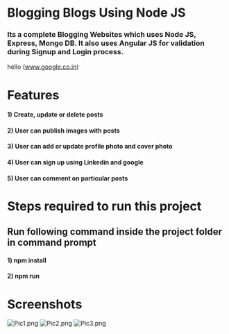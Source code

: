 # Blogging Blogs Using Node JS

### Its a complete Blogging Websites which uses Node JS, Express, Mongo DB. It also uses Angular JS for validation during Signup and Login process.

hello (www.google.co.in)
# Features

#### 1) Create, update or delete posts
#### 2) User can publish images with posts
#### 3) User can add or update profile photo and cover photo
#### 4) User can sign up using Linkedin and google
#### 5) User can comment on particular posts

# Steps required to run this project

## Run following command inside the project folder in command prompt
#### 1) npm install
#### 2) npm run

# Screenshots

![Pic1.png](https://live-websites.000webhostapp.com/Blogging-Blogs/Pic1.png)
![Pic2.png](https://live-websites.000webhostapp.com/Blogging-Blogs/Pic2.png)
![Pic3.png](https://live-websites.000webhostapp.com/Blogging-Blogs/Pic3.png)
